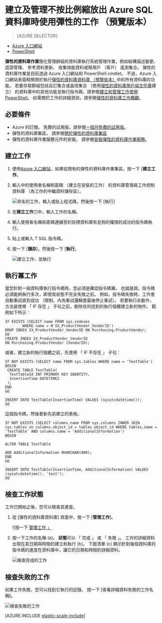 <properties
    pageTitle="建立及管理不按比例縮放出 Azure SQL 資料庫時使用彈性工作 |Micosoft Azure"
    description="逐步執行建立和管理的彈性的資料庫作業。"
    services="sql-database"
    documentationCenter=""
    manager="jhubbard"
    authors="ddove"
    editor=""/>

<tags
    ms.service="sql-database"
    ms.workload="sql-database"
    ms.tgt_pltfrm="na"
    ms.devlang="na"
    ms.topic="article"
    ms.date="07/27/2016"
    ms.author="ddove"/>

# <a name="create-and-manage-scaled-out-azure-sql-databases-using-elastic-jobs-preview"></a>建立及管理不按比例縮放出 Azure SQL 資料庫時使用彈性的工作 （預覽版本）

> [AZURE.SELECTOR]
- [Azure 入口網站](sql-database-elastic-jobs-create-and-manage.md)
- [PowerShell](sql-database-elastic-jobs-powershell.md)


**彈性的資料庫作業**簡化管理群組的資料庫執行系統管理作業，例如結構描述變更、 認證管理、 參考資料更新、 收集效能資料或租用戶 （客戶） 遙測集合。 彈性的資料庫作業是目前透過 Azure 入口網站和 PowerShell cmdlet。 不過，Azure 入口網站表面精簡限於執行[彈性的資料庫資料庫 （預覽版本）](sql-database-elastic-pool.md)中的所有資料庫的功能。 若要存取群組包括自訂集合或晶怪集合 （使用[彈性的資料庫用戶端文件庫](sql-database-elastic-scale-introduction.md)建立） 的資料庫中的其他功能並執行指令碼，請參閱[建立和管理工作使用 PowerShell](sql-database-elastic-jobs-powershell.md)。 如需關於工作的詳細資訊，請參閱[彈性的資料庫工作概觀](sql-database-elastic-jobs-overview.md)。 

## <a name="prerequisites"></a>必要條件

* Azure 的訂閱。 免費的試用版，請參閱[一個月免費的試用版](https://azure.microsoft.com/pricing/free-trial/)。
* 彈性的資料庫集區。 請參閱[關於彈性的資料庫集區](sql-database-elastic-pool.md)
* 彈性的資料庫作業服務元件的安裝。 請參閱[安裝彈性的資料庫作業服務](sql-database-elastic-jobs-service-installation.md)。

## <a name="creating-jobs"></a>建立工作

1. 使用[Azure 入口網站](https://portal.azure.com)，如果從現有的彈性的資料庫作業集區，按一下 [**建立工作**。
2. 輸入中的使用者名稱和密碼 （建立在安裝的工作） 的資料庫管理員工作控制資料庫 （為工作的中繼資料儲存區）。

    ![命名的工作，輸入或貼上程式碼，然後按一下 [執行]][1]
2. 在**建立工作**刀中，輸入工作的名稱。
3. 輸入使用者名稱和密碼連線至的目標資料庫有足夠的權限的成功的指令碼執行。
4. 貼上或輸入 T SQL 指令碼。
5. 按一下 [**儲存**]，然後按一下 [**執行**。

    ![建立工作，並執行][5]

## <a name="run-idempotent-jobs"></a>執行冪工作

當您針對一組資料庫執行指令碼時，您必須是確認指令碼冪。 也就是說，指令碼必須能夠執行多次，即使其狀態不完全失敗之前。 例如，指令碼失敗時，工作會自動重試直到成功 （限制，內為重試邏輯會最後停止重試）。 若要執行此動作，方法是使用 「 IF 存在 」 子句之前，刪除任何找到的執行個體建立新的物件。 範例如下所示︰

    IF EXISTS (SELECT name FROM sys.indexes
            WHERE name = N'IX_ProductVendor_VendorID')
    DROP INDEX IX_ProductVendor_VendorID ON Purchasing.ProductVendor;
    GO
    CREATE INDEX IX_ProductVendor_VendorID
    ON Purchasing.ProductVendor (VendorID);

或者，建立新的執行個體之前，先使用 「 IF 不存在 」 子句︰

    IF NOT EXISTS (SELECT name FROM sys.tables WHERE name = 'TestTable')
    BEGIN
     CREATE TABLE TestTable(
      TestTableId INT PRIMARY KEY IDENTITY,
      InsertionTime DATETIME2
     );
    END
    GO

    INSERT INTO TestTable(InsertionTime) VALUES (sysutcdatetime());
    GO

這個指令碼，然後更新先前建立的表格。

    IF NOT EXISTS (SELECT columns.name FROM sys.columns INNER JOIN sys.tables on columns.object_id = tables.object_id WHERE tables.name = 'TestTable' AND columns.name = 'AdditionalInformation')
    BEGIN

    ALTER TABLE TestTable

    ADD AdditionalInformation NVARCHAR(400);
    END
    GO

    INSERT INTO TestTable(InsertionTime, AdditionalInformation) VALUES (sysutcdatetime(), 'test');
    GO


## <a name="checking-job-status"></a>檢查工作狀態

工作已開始之後，您可以檢查其進度。

1. 從 [彈性的資料庫資料庫] 頁面中，按一下 [**管理工作**]。

    ![按一下 [管理工作 」][2]

2. 按一下工作的名稱 (a)。 **狀態**可以 「 完成 」 或 「 失敗 」。 工作的詳細資料出現在其日期與時間的建立和執行 (b)。 下面清單 (c) 顯示針對每個資料庫的指令碼的進度在資料庫中，讓它的日期和時間的詳細資料。

    ![檢查完成的工作][3]


## <a name="checking-failed-jobs"></a>檢查失敗的工作

如果工作失敗，您可以找到它執行的記錄。 按一下 [查看詳細資料失敗的工作名稱]。

![檢查失敗的工作][4]


[AZURE.INCLUDE [elastic-scale-include](../../includes/elastic-scale-include.md)]

<!--Image references-->
[1]: ./media/sql-database-elastic-jobs-create-and-manage/screen-1.png
[2]: ./media/sql-database-elastic-jobs-create-and-manage/click-manage-jobs.png
[3]: ./media/sql-database-elastic-jobs-create-and-manage/running-jobs.png
[4]: ./media/sql-database-elastic-jobs-create-and-manage/failed.png
[5]: ./media/sql-database-elastic-jobs-create-and-manage/screen-2.png

 
